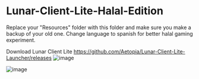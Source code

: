 # Lunar-Client-Lite-Halal-Edition
Replace your "Resources" folder with this folder and make sure you make a backup of your old one.
Change language to spanish for better halal gaming experiment.


Download Lunar Client Lite https://github.com/Aetopia/Lunar-Client-Lite-Launcher/releases
![image](https://user-images.githubusercontent.com/87768156/144748824-92f78de0-c6da-41aa-88c7-ed93b1dfad94.png)

![image](https://user-images.githubusercontent.com/87768156/144750184-d5f7088d-2030-43b4-88bf-189a5d5f51c1.png)


